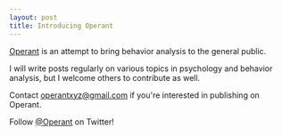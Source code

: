 ```yaml
---
layout: post
title: Introducing Operant
---
```


[Operant](http://operant.xyz) is an attempt to bring behavior analysis to the general public.

I will write posts regularly on various topics in psychology and behavior analysis, but I welcome others to contribute as well.

Contact <operantxyz@gmail.com> if you're interested in publishing on Operant.

Follow [@Operant](https://twitter.com/operantxyz) on Twitter!
